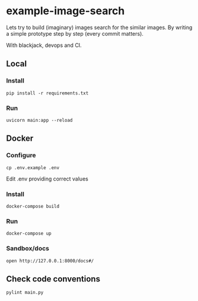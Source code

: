# example-image-search

Lets try to build (imaginary) images search for the similar images. By writing a simple prototype step by step (every commit matters).

With blackjack, devops and CI.


## Local

### Install

```
pip install -r requirements.txt
```

### Run

```
uvicorn main:app --reload
```

## Docker

### Configure

```
cp .env.example .env
```

Edit .env providing correct values

### Install

```
docker-compose build
```

### Run

```
docker-compose up
```

### Sandbox/docs

```
open http://127.0.0.1:8000/docs#/
```

## Check code conventions

```
pylint main.py
```
